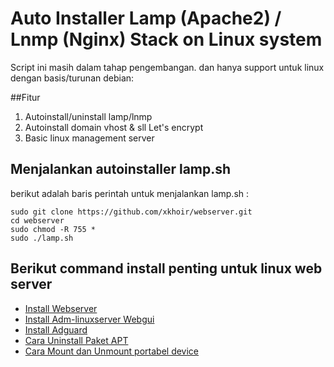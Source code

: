# Auto Installer Lamp (Apache2) / Lnmp (Nginx) Stack on Linux system

Script ini masih dalam tahap pengembangan. dan hanya support untuk linux dengan basis/turunan debian: 

##Fitur
1. Autoinstall/uninstall lamp/lnmp
2. Autoinstall domain vhost & sll Let's encrypt
3. Basic linux management server

## Menjalankan autoinstaller lamp.sh
berikut adalah baris perintah untuk menjalankan lamp.sh : 

    sudo git clone https://github.com/xkhoir/webserver.git
    cd webserver
    sudo chmod -R 755 *
    sudo ./lamp.sh

## Berikut command install penting untuk linux web server

 - [Install Webserver](https://github.com/xkhoir/webserver/blob/main/Install-webserver.md)
 - [Install Adm-linuxserver Webgui](https://github.com/xkhoir/webserver/blob/main/Adm-linuxserver-webgui.md)
 - [Install Adguard](https://github.com/xkhoir/webserver/blob/main/adguard-home-install.md)
 - [Cara Uninstall Paket APT](https://github.com/xkhoir/webserver/blob/main/uninstall-paket-apt.md)
 - [Cara Mount dan Unmount portabel device](https://github.com/xkhoir/webserver/blob/main/set-mount-unmount-portabel.md)
